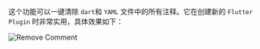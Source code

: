这个功能可以一键清除 `dart`和 `YAML` 文件中的所有注释。它在创建新的 `Flutter Plugin` 时非常实用，具体效果如下：

![Remove Comment](https://iflutter.toolu.cn/configs/remove_comment.gif)

